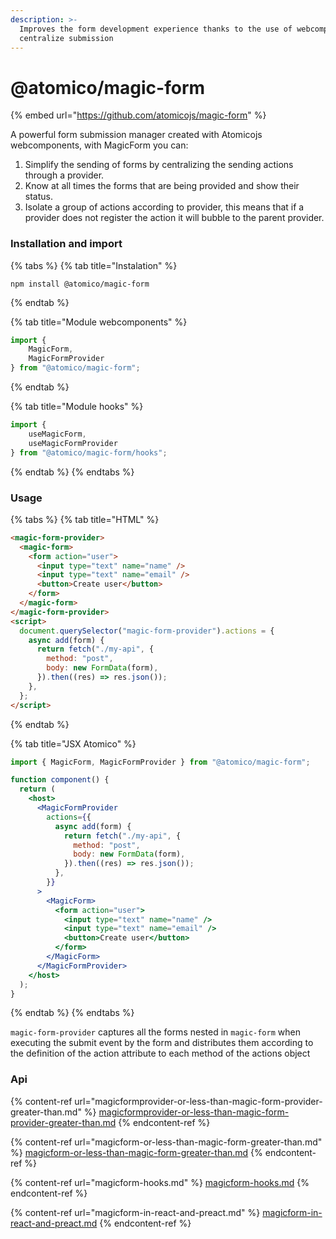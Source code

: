 ```yaml
---
description: >-
  Improves the form development experience thanks to the use of webcomponents to
  centralize submission
---
```


# @atomico/magic-form

{% embed url="https://github.com/atomicojs/magic-form" %}

A powerful form submission manager created with Atomicojs webcomponents, with MagicForm you can:

1. Simplify the sending of forms by centralizing the sending actions through a provider.
2. Know at all times the forms that are being provided and show their status.
3. Isolate a group of actions according to provider, this means that if a provider does not register the action it will bubble to the parent provider.

### Installation and import

{% tabs %}
{% tab title="Instalation" %}
```
npm install @atomico/magic-form
```
{% endtab %}

{% tab title="Module webcomponents" %}
```javascript
import { 
    MagicForm,
    MagicFormProvider 
} from "@atomico/magic-form";
```
{% endtab %}

{% tab title="Module hooks" %}
```javascript
import { 
    useMagicForm, 
    useMagicFormProvider 
} from "@atomico/magic-form/hooks";
```
{% endtab %}
{% endtabs %}

### Usage

{% tabs %}
{% tab title="HTML" %}
```html
<magic-form-provider>
  <magic-form>
    <form action="user">
      <input type="text" name="name" />
      <input type="text" name="email" />
      <button>Create user</button>
    </form>
  </magic-form>
</magic-form-provider>
<script>
  document.querySelector("magic-form-provider").actions = {
    async add(form) {
      return fetch("./my-api", {
        method: "post",
        body: new FormData(form),
      }).then((res) => res.json());
    },
  };
</script>
```
{% endtab %}

{% tab title="JSX Atomico" %}
```jsx
import { MagicForm, MagicFormProvider } from "@atomico/magic-form";

function component() {
  return (
    <host>
      <MagicFormProvider 
        actions={{
          async add(form) {
            return fetch("./my-api", {
              method: "post",
              body: new FormData(form),
            }).then((res) => res.json());
          },
        }}
      >
        <MagicForm>
          <form action="user">
            <input type="text" name="name" />
            <input type="text" name="email" />
            <button>Create user</button>
          </form>
        </MagicForm>
      </MagicFormProvider>
    </host>
  );
}
```
{% endtab %}
{% endtabs %}

`magic-form-provider` captures all the forms nested in `magic-form` when executing the submit event by the form and distributes them according to the definition of the action attribute to each method of the actions object

### Api

{% content-ref url="magicformprovider-or-less-than-magic-form-provider-greater-than.md" %}
[magicformprovider-or-less-than-magic-form-provider-greater-than.md](magicformprovider-or-less-than-magic-form-provider-greater-than.md)
{% endcontent-ref %}

{% content-ref url="magicform-or-less-than-magic-form-greater-than.md" %}
[magicform-or-less-than-magic-form-greater-than.md](magicform-or-less-than-magic-form-greater-than.md)
{% endcontent-ref %}

{% content-ref url="magicform-hooks.md" %}
[magicform-hooks.md](magicform-hooks.md)
{% endcontent-ref %}

{% content-ref url="magicform-in-react-and-preact.md" %}
[magicform-in-react-and-preact.md](magicform-in-react-and-preact.md)
{% endcontent-ref %}
